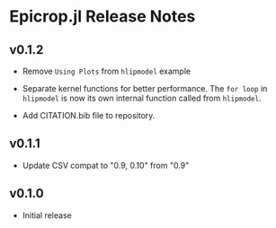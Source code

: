 # Epicrop.jl Release Notes

## v0.1.2

* Remove `Using Plots` from `hlipmodel` example

* Separate kernel functions for better performance.
The `for loop` in `hlipmodel` is now its own internal function called from `hlipmodel`.

* Add CITATION.bib file to repository.

## v0.1.1

* Update CSV compat to "0.9, 0.10" from "0.9"

## v0.1.0

* Initial release
